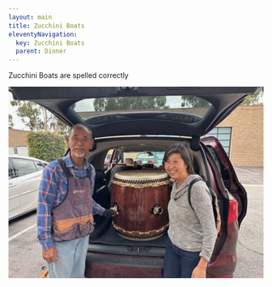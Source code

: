```yaml
---
layout: main
title: Zucchini Boats
eleventyNavigation:
  key: Zucchini Boats
  parent: Dinner
---
```

Zucchini Boats are spelled correctly

![Holiday Party](drum.jpeg)